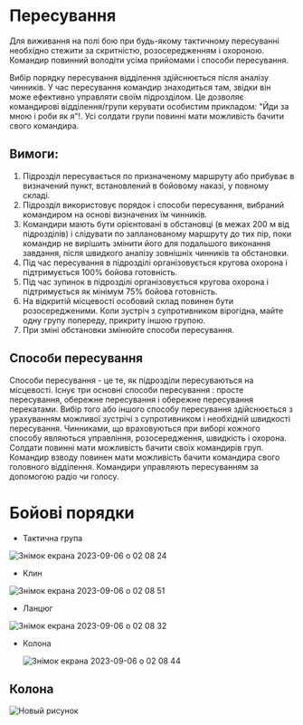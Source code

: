 # Пересування

Для виживання на полі бою при будь-якому тактичному пересуванні необхідно стежити за скритністю, розосередженням і охороною. Командир повинний володіти усіма прийомами і способи пересування.

Вибір порядку пересування відділення здійснюється після аналізу чинників. У час пересування командир знаходиться там, звідки він може ефективно управляти своїм підрозділом. Це дозволяє командирові відділення/групи керувати особистим прикладом: "Йди за мною і роби як я"!. Усі солдати групи повинні мати можливість бачити свого командира.

## Вимоги:
1. Підрозділ пересувається по призначеному маршруту або прибуває в визначений пункт, встановлений в бойовому наказі, у повному складі.
2.  Підрозділ використовує порядок і способи пересування, вибраний  командиром на основі визначених їм чинників.
3. Командири мають бути орієнтовані в обстановці (в межах 200 м від підрозділів) і слідувати по запланованому маршруту до тих пір, поки командир не вирішить змінити його для подальшого виконання завдання, після швидкого аналізу зовнішніх чинників та обстановки.
4. Під час пересування в підрозділі організовується кругова охорона і підтримується 100% бойова готовність.
5. Під час зупинок в підрозділі організовується кругова охорона і підтримується як мінімум 75% бойова готовність.
6. На відкритій місцевості особовий склад повинен бути розосередженими. Коли зустріч з супротивником вірогідна, майте одну групу попереду, прикриту іншою групою.
7. При зміні обстановки змінюйте способи пересування.



## Способи пересування

Способи пересування - це те, як підрозділи пересуваються на місцевості. Існує три основні способи пересування : просте пересування, обережне пересування і обережне пересування перекатами. Вибір того або іншого способу пересування здійснюється з урахуванням можливої зустрічі з супротивником і необхідній швидкості пересування. Чинниками, що враховуються при виборі кожного способу являються управління, розосередження, швидкість і охорона.  Солдати повинні мати можливість бачити своїх командирів груп. Командир взводу повинен мати можливість бачити командира свого головного відділення. Командири управляють пересуванням за допомогою радіо чи голосу.

# Бойові порядки

- Тактична група
  
![Знімок екрана 2023-09-06 о 02 08 24](https://github.com/vsrJaguar/Materials/assets/83435477/6d2db394-a81d-487b-94ff-146847c28754)

- Клин

![Знімок екрана 2023-09-06 о 02 08 51](https://github.com/vsrJaguar/Materials/assets/83435477/70f2dd5c-e5d2-4512-8c50-5d3c185eed96)

- Ланцюг
  
![Знімок екрана 2023-09-06 о 02 08 32](https://github.com/vsrJaguar/Materials/assets/83435477/72721366-f08a-447e-8714-efbeebd0b2ce)
 
- Колона

  ![Знімок екрана 2023-09-06 о 02 08 44](https://github.com/vsrJaguar/Materials/assets/83435477/c2ecaa36-65e9-457e-80fc-775f02194322)

## Колона

![Новый рисунок](https://github.com/vsrJaguar/Materials/assets/83435477/ee58848c-4c8c-4690-867c-fbe5cc4a29ec)
